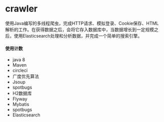 # crawler
使用Java编写的多线程爬虫，完成HTTP请求、模拟登录、Cookie保存、HTML解析的工作。在获得数据之后，会将它存入数据库中，当数据增长到一定规模之后，使用Elasticsearch处理和分析数据，并完成一个简单的搜索引擎。

#### 使用计数
- java 8
- Maven
- circleci
- 广度优先算法
- Jsoup
- spotbugs
- H2数据库
- Flyway
- Mybatis
- spotbugs
- Elasticsearch
